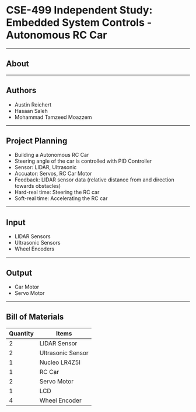 # CSE-499 Independent Study: Embedded System Controls - Autonomous RC Car

-----------------------------------------------------
About
-----------------------------------------------------


-----------------------------------------------------
Authors
-----------------------------------------------------
* Austin Reichert
* Hasaan Saleh
* Mohammad Tamzeed Moazzem

-----------------------------------------------------
Project Planning
-----------------------------------------------------
* Building a Autonomous RC Car
* Steering angle of the car is controlled with PID Controller
* Sensor: LIDAR, Ultrasonic
* Accuator: Servos, RC Car Motor
* Feedback: LIDAR sensor data (relative distance from and direction towards obstacles)
* Hard-real time: Steering the RC car
* Soft-real time: Accelerating the RC car

-----------------------------------------------------
Input
-----------------------------------------------------
* LIDAR Sensors
* Ultrasonic Sensors
* Wheel Encoders

-----------------------------------------------------
Output
-----------------------------------------------------
* Car Motor
* Servo Motor

-----------------------------------------------------
Bill of Materials
-----------------------------------------------------
| Quantity 	| Items          	  |
|----------	|------------------ |
| 2        	| LIDAR Sensor   	  |
| 2         | Ultrasonic Sensor |
| 1        	| Nucleo LR4Z5I  	  |
| 1        	| RC Car         	  |
| 2        	| Servo Motor    	  |
| 1        	| LCD            	  |
| 4         | Wheel Encoder     |



